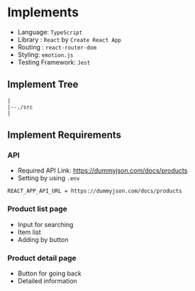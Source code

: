 # Implements

- Language: `TypeScript`
- Library : `React` by `Create React App`
- Routing : `react-router-dom`
- Styling: `emotion.js`
- Testing Framework: `Jest`

## Implement Tree

```
|
|--./src
|
```

## Implement Requirements

### API

- Required API Link: https://dummyjson.com/docs/products
- Setting by using `.env`

```
REACT_APP_API_URL = https://dummyjson.com/docs/products
```

### Product list page

- Input for searching
- Item list
- Adding by button

### Product detail page

- Button for going back
- Detailed information
